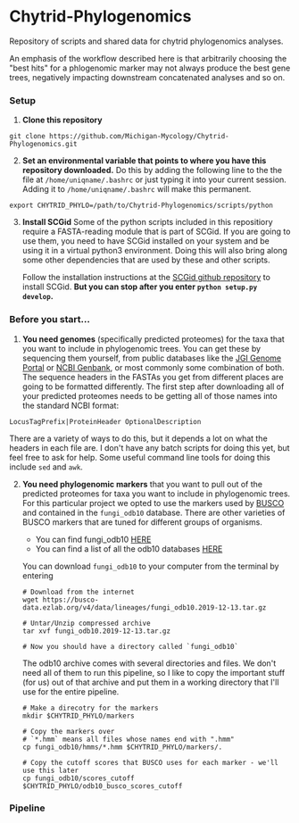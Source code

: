 # Chytrid-Phylogenomics
Repository of scripts and shared data for chytrid phylogenomics analyses. 

An emphasis of the workflow described here is that arbitrarily choosing the "best hits" for a phlogenomic marker may not always produce the best gene trees, negatively impacting downstream concatenated analyses and so on.

### Setup
1. **Clone this repository**
```
git clone https://github.com/Michigan-Mycology/Chytrid-Phylogenomics.git
```

2. **Set an environmental variable that points to where you have this repository downloaded.** Do this by adding the following line to the the file at `/home/uniqname/.bashrc` or just typing it into your current session. Adding it to `/home/uniqname/.bashrc` will make this permanent.

``` 
export CHYTRID_PHYLO=/path/to/Chytrid-Phylogenomics/scripts/python
```

3. **Install SCGid** Some of the python scripts included in this repositiory require a FASTA-reading module that is part of SCGid. If you are going to use them, you need to have SCGid installed on your system and be using it in a virtual python3 environment. Doing this will also bring along some other dependencies that are used by these and other scripts. 
     
     Follow the installation instructions at the [SCGid github repository](https://www.github.com/amsesk/SCGid.git) to install SCGid. **But you can stop after you enter `python setup.py develop`.**

### Before you start...

1. **You need genomes** (specifically predicted proteomes) for the taxa that you want to include in phylogenomic trees. You can get these by sequencing them yourself, from public databases like the [JGI Genome Portal](https://genome.jgi.doe.gov/portal/) or [NCBI Genbank](https://www.ncbi.nlm.nih.gov/genbank/), or most commonly some combination of both. The sequence headers in the FASTAs you get from different places are going to be formatted differently. The first step after downloading all of your predicted proteomes needs to be getting all of those names into the standard NCBI format:
```
LocusTagPrefix|ProteinHeader OptionalDescription
```
There are a variety of ways to do this, but it depends a lot on what the headers in each file are. I don't have any batch scripts for doing this yet, but feel free to ask for help. Some useful command line tools for doing this include `sed` and `awk`.

2. **You need phylogenomic markers** that you want to pull out of the predicted proteomes for taxa you want to include in phylogenomic trees. For this particular project we opted to use the markers used by [BUSCO](https://busco.ezlab.org/) and contained in the `fungi_odb10` database. There are other varieties of BUSCO markers that are tuned for different groups of organisms.
     - You can find fungi_odb10 [HERE](https://busco-data.ezlab.org/v4/data/lineages/fungi_odb10.2019-12-13.tar.gz)
     - You can find a list of all the odb10 databases [HERE](https://busco.ezlab.org/busco_v4_data.html)

     You can download `fungi_odb10` to your computer from the terminal by entering
     ```
     # Download from the internet
     wget https://busco-data.ezlab.org/v4/data/lineages/fungi_odb10.2019-12-13.tar.gz

     # Untar/Unzip compressed archive
     tar xvf fungi_odb10.2019-12-13.tar.gz

     # Now you should have a directory called `fungi_odb10`
     ```

     The odb10 archive comes with several directories and files. We don't need all of them to run this pipeline, so I like to copy the important stuff (for us) out of that archive and put them in a working directory that I'll use for the entire pipeline.
     ```
     # Make a direcotry for the markers
     mkdir $CHYTRID_PHYLO/markers

     # Copy the markers over
     # `*.hmm` means all files whose names end with ".hmm"
     cp fungi_odb10/hmms/*.hmm $CHYTRID_PHYLO/markers/.

     # Copy the cutoff scores that BUSCO uses for each marker - we'll use this later
     cp fungi_odb10/scores_cutoff $CHYTRID_PHYLO/odb10_busco_scores_cutoff
     ```

### Pipeline
